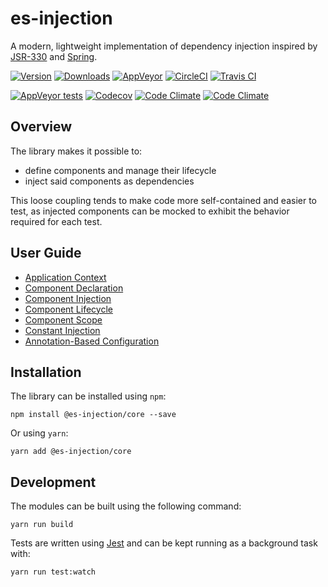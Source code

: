 # es-injection

A modern, lightweight implementation of dependency injection inspired by [JSR-330](https://jcp.org/en/jsr/detail?id=330) and [Spring](https://docs.spring.io/spring-boot/docs/current/reference/html/using-boot-spring-beans-and-dependency-injection.html).

[![Version](https://img.shields.io/npm/v/@es-injection/core.svg?label=Version&style=for-the-badge&logo=npm)](https://www.npmjs.com/package/@es-injection/core)
[![Downloads](https://img.shields.io/npm/dt/@es-injection/core.svg?label=Downloads&style=for-the-badge&logo=npm)](https://www.npmjs.com/package/@es-injection/core)
[![AppVeyor](https://img.shields.io/appveyor/ci/rraziel/es-injection/master.svg?label=Win32&style=for-the-badge&logo=appveyor)](https://ci.appveyor.com/project/rraziel/es-injection)
[![CircleCI](https://img.shields.io/circleci/project/github/rraziel/es-injection/master.svg?label=MacOS&style=for-the-badge&logo=circleci)](https://circleci.com/gh/rraziel/es-injection)
[![Travis CI](https://img.shields.io/travis/rraziel/es-injection/master.svg?label=Linux&style=for-the-badge&logo=travis)](https://travis-ci.org/rraziel/es-injection)

[![AppVeyor tests](https://img.shields.io/appveyor/tests/rraziel/es-injection/master.svg?label=Tests&style=for-the-badge&logo=appveyor)](https://ci.appveyor.com/project/rraziel/es-injection/build/tests)
[![Codecov](https://img.shields.io/codecov/c/github/rraziel/es-injection.svg?label=Coverage&style=for-the-badge&logo=codecov)](https://codecov.io/gh/rraziel/es-injection)
[![Code Climate](https://img.shields.io/codeclimate/maintainability/rraziel/es-injection.svg?label=Maintainability&style=for-the-badge&logo=codeclimate)](https://codeclimate.com/github/rraziel/es-injection)
[![Code Climate](https://img.shields.io/codeclimate/issues/rraziel/es-injection.svg?label=Code%20Issues&style=for-the-badge&logo=codeclimate)](https://codeclimate.com/github/rraziel/es-injection/issues)

## Overview

The library makes it possible to:

- define components and manage their lifecycle
- inject said components as dependencies

This loose coupling tends to make code more self-contained and easier to test, as injected components can be mocked to exhibit the behavior required for each test.

## User Guide

* [Application Context](doc/application-context.md)
* [Component Declaration](doc/component-declaration.md)
* [Component Injection](doc/component-injection.md)
* [Component Lifecycle](doc/component-lifecycle.md)
* [Component Scope](doc/component-scope.md)
* [Constant Injection](doc/constant-injection.md)
* [Annotation-Based Configuration](doc/annotation-configuration.md)

## Installation

The library can be installed using `npm`:

```
npm install @es-injection/core --save
```

Or using `yarn`:

```
yarn add @es-injection/core
```

## Development

The modules can be built using the following command:

```
yarn run build
```

Tests are written using [Jest](https://jestjs.io/) and can be kept running as a background task with:

```
yarn run test:watch
```
